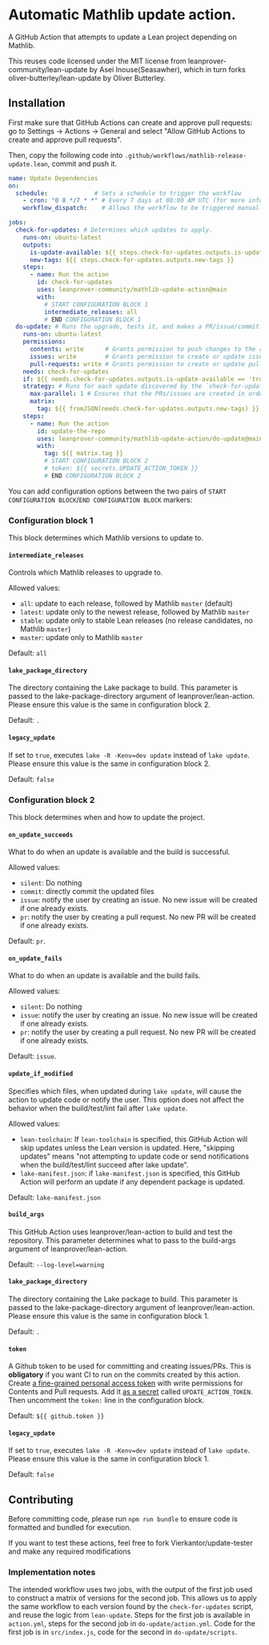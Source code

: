 # Automatic Mathlib update action.

A GitHub Action that attempts to update a Lean project depending on Mathlib.

This reuses code licensed under the MIT license from leanprover-community/lean-update by Asei Inouse(Seasawher), which in turn forks oliver-butterley/lean-update by Oliver Butterley.

## Installation

First make sure that GitHub Actions can create and approve pull requests: go to Settings -> Actions -> General and select "Allow GitHub Actions to create and approve pull requests".

Then, copy the following code into `.github/workflows/mathlib-release-update.lean`, commit and push it.

```yml
name: Update Dependencies
on:
  schedule:             # Sets a schedule to trigger the workflow
    - cron: "0 8 */7 * *" # Every 7 days at 08:00 AM UTC (for more info on the cron syntax see https://docs.github.com/en/actions/writing-workflows/choosing-when-your-workflow-runs/events-that-trigger-workflows#schedule)
    workflow_dispatch:    # Allows the workflow to be triggered manually via the GitHub interface

jobs:
  check-for-updates: # Determines which updates to apply.
    runs-on: ubuntu-latest
    outputs:
      is-update-available: ${{ steps.check-for-updates.outputs.is-update-available }}
      new-tags: ${{ steps.check-for-updates.outputs.new-tags }}
    steps:
      - name: Run the action
        id: check-for-updates
        uses: leanprover-community/mathlib-update-action@main
        with:
          # START CONFIGURATION BLOCK 1
          intermediate_releases: all
          # END CONFIGURATION BLOCK 1
  do-update: # Runs the upgrade, tests it, and makes a PR/issue/commit.
    runs-on: ubuntu-latest
    permissions:
      contents: write      # Grants permission to push changes to the repository
      issues: write        # Grants permission to create or update issues
      pull-requests: write # Grants permission to create or update pull requests
    needs: check-for-updates
    if: ${{ needs.check-for-updates.outputs.is-update-available == 'true' }}
    strategy: # Runs for each update discovered by the `check-for-updates` job.
      max-parallel: 1 # Ensures that the PRs/issues are created in order.
      matrix:
        tag: ${{ fromJSON(needs.check-for-updates.outputs.new-tags) }}
    steps:
      - name: Run the action
        id: update-the-repo
        uses: leanprover-community/mathlib-update-action/do-update@main
        with:
          tag: ${{ matrix.tag }}
          # START CONFIGURATION BLOCK 2
          # token: ${{ secrets.UPDATE_ACTION_TOKEN }}
          # END CONFIGURATION BLOCK 2
```

You can add configuration options between the two pairs of `START CONFIGURATION BLOCK`/`END CONFIGURATION BLOCK` markers:

### Configuration block 1

This block determines which Mathlib versions to update to.

#### `intermediate_releases`

Controls which Mathlib releases to upgrade to.

Allowed values:

- `all`: update to each release, followed by Mathlib `master` (default)
- `latest`: update only to the newest release, followed by Mathlib `master`
- `stable`: update only to stable Lean releases (no release candidates, no Mathlib `master`)
- `master`: update only to Mathlib `master`

Default: `all`

#### `lake_package_directory`

The directory containing the Lake package to build.
This parameter is passed to the lake-package-directory argument of leanprover/lean-action.
Please ensure this value is the same in configuration block 2.

Default: `.`

#### `legacy_update`

If set to `true`, executes `lake -R -Kenv=dev update` instead of `lake update`.
Please ensure this value is the same in configuration block 2.

Default: `false`

### Configuration block 2

This block determines when and how to update the project.

#### `on_update_succeeds`

What to do when an update is available and the build is successful.

Allowed values:

- `silent`: Do nothing
- `commit`: directly commit the updated files
- `issue`: notify the user by creating an issue. No new issue will be created if one already exists.
- `pr`: notify the user by creating a pull request. No new PR will be created if one already exists.

Default: `pr`.

#### `on_update_fails`

What to do when an update is available and the build fails.

Allowed values:

- `silent`: Do nothing
- `issue`: notify the user by creating an issue. No new issue will be created if one already exists.
- `pr`: notify the user by creating a pull request. No new PR will be created if one already exists.

Default: `issue`.

#### `update_if_modified`

Specifies which files, when updated during `lake update`, will cause the action to update code or notify the user.
This option does not affect the behavior when the build/test/lint fail after `lake update`.

Allowed values:

- `lean-toolchain`:
  If `lean-toolchain` is specified, this GitHub Action will skip updates unless the Lean version is updated.
  Here, "skipping updates" means "not attempting to update code or send notifications when the build/test/lint succeed after lake update".
- `lake-manifest.json`: if `lake-manifest.json` is specified, this GitHub Action will perform an update if any dependent package is updated.

Default: `lake-manifest.json`

#### `build_args`

This GitHub Action uses leanprover/lean-action to build and test the repository.
This parameter determines what to pass to the build-args argument of leanprover/lean-action.

Default: `--log-level=warning`

#### `lake_package_directory`

The directory containing the Lake package to build.
This parameter is passed to the lake-package-directory argument of leanprover/lean-action.
Please ensure this value is the same in configuration block 1.

Default: `.`

#### `token`

A Github token to be used for committing and creating issues/PRs. This is **obligatory** if you want CI to run on the commits created by this action. Create [a fine-grained personal access token](https://docs.github.com/en/authentication/keeping-your-account-and-data-secure/managing-your-personal-access-tokens) with write permissions for Contents and Pull requests. Add it [as a secret](https://docs.github.com/en/actions/security-for-github-actions/security-guides/using-secrets-in-github-actions) called `UPDATE_ACTION_TOKEN`. Then uncomment the `token:` line in the configuration block.

Default: `${{ github.token }}`

#### `legacy_update`

If set to `true`, executes `lake -R -Kenv=dev update` instead of `lake update`.
Please ensure this value is the same in configuration block 1.

Default: `false`

## Contributing

Before committing code, please run `npm run bundle` to ensure code is formatted and bundled for execution.

If you want to test these actions, feel free to fork Vierkantor/update-tester and make any required modifications

### Implementation notes

The intended workflow uses two jobs, with the output of the first job used to construct a matrix of versions for the second job. This allows us to apply the same workflow to each version found by the `check-for-updates` script, and reuse the logic from `lean-update`. Steps for the first job is available in `action.yml`, steps for the second job in `do-update/action.yml`. Code for the first job is in `src/index.js`, code for the second in `do-update/scripts`.

